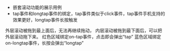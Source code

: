 - 嵌套滚动功能的展示用例
- tap事件和longtap事件的绑定，tap事件类似于click事件，tap事件手机支持的效果更好，longtap事件长按触发


外层滚动被拖到最上面后，无法再继续拖动，
内层滚动被拖到最下面后，可以把外层滚动拖下来。
红色区域绑定on-tap事件，点击即会弹出“tap”
蓝色区域绑定on-longtap事件，长按会弹出“longtap”